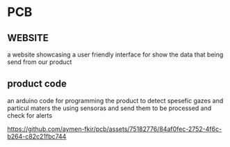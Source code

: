 # PCB

## WEBSITE 

a website showcasing a user friendly interface for show the data that being send from our product 


## product code 

an arduino code for programming the product to detect spesefic gazes and particul maters the using sensoras and send them to be processed and check for alerts 


https://github.com/aymen-fkir/pcb/assets/75182776/84af0fec-2752-4f6c-b264-c82c21fbc744

